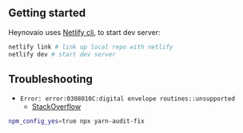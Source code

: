 ## Getting started

Heynovaio uses [Netlify cli](https://docs.netlify.com/cli/get-started/), to start dev server:

```sh
netlify link # link up local repo with netlify
netlify dev # start dev server
```

## Troubleshooting

- `Error: error:0308010C:digital envelope routines::unsupported`
  - [StackOverflow](https://stackoverflow.com/questions/69692842/error-message-error0308010cdigital-envelope-routinesunsupported)

```sh
npm_config_yes=true npx yarn-audit-fix
```
